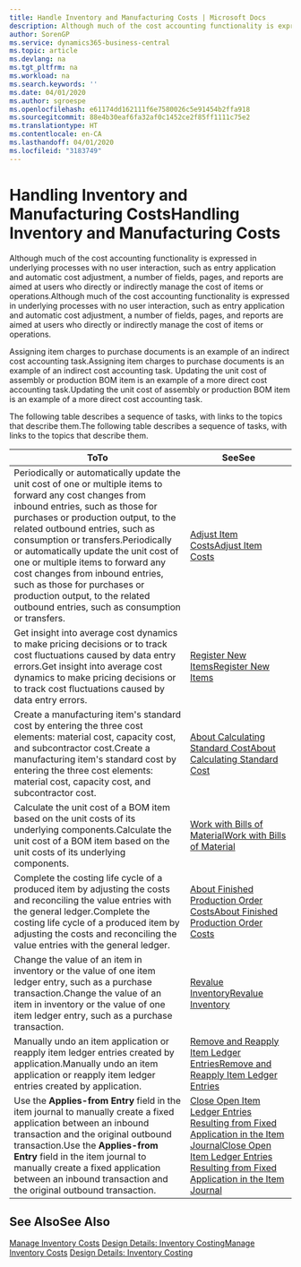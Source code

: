 ```yaml
---
title: Handle Inventory and Manufacturing Costs | Microsoft Docs
description: Although much of the cost accounting functionality is expressed in underlying processes with no user interaction, such as entry application and automatic cost adjustment, a number of fields, pages, and reports are aimed at users who directly or indirectly manage the cost of items or operations.
author: SorenGP
ms.service: dynamics365-business-central
ms.topic: article
ms.devlang: na
ms.tgt_pltfrm: na
ms.workload: na
ms.search.keywords: ''
ms.date: 04/01/2020
ms.author: sgroespe
ms.openlocfilehash: e61174dd162111f6e7580026c5e91454b2ffa918
ms.sourcegitcommit: 88e4b30eaf6fa32af0c1452ce2f85ff1111c75e2
ms.translationtype: HT
ms.contentlocale: en-CA
ms.lasthandoff: 04/01/2020
ms.locfileid: "3183749"
---
```

# <a name="handling-inventory-and-manufacturing-costs"></a><span data-ttu-id="d148d-103">Handling Inventory and Manufacturing Costs</span><span class="sxs-lookup"><span data-stu-id="d148d-103">Handling Inventory and Manufacturing Costs</span></span>
<span data-ttu-id="d148d-104">Although much of the cost accounting functionality is expressed in underlying processes with no user interaction, such as entry application and automatic cost adjustment, a number of fields, pages, and reports are aimed at users who directly or indirectly manage the cost of items or operations.</span><span class="sxs-lookup"><span data-stu-id="d148d-104">Although much of the cost accounting functionality is expressed in underlying processes with no user interaction, such as entry application and automatic cost adjustment, a number of fields, pages, and reports are aimed at users who directly or indirectly manage the cost of items or operations.</span></span>  

 <span data-ttu-id="d148d-105">Assigning item charges to purchase documents is an example of an indirect cost accounting task.</span><span class="sxs-lookup"><span data-stu-id="d148d-105">Assigning item charges to purchase documents is an example of an indirect cost accounting task.</span></span> <span data-ttu-id="d148d-106">Updating the unit cost of assembly or production BOM item is an example of a more direct cost accounting task.</span><span class="sxs-lookup"><span data-stu-id="d148d-106">Updating the unit cost of assembly or production BOM item is an example of a more direct cost accounting task.</span></span>  

 <span data-ttu-id="d148d-107">The following table describes a sequence of tasks, with links to the topics that describe them.</span><span class="sxs-lookup"><span data-stu-id="d148d-107">The following table describes a sequence of tasks, with links to the topics that describe them.</span></span>   

|<span data-ttu-id="d148d-108">**To**</span><span class="sxs-lookup"><span data-stu-id="d148d-108">**To**</span></span>|<span data-ttu-id="d148d-109">**See**</span><span class="sxs-lookup"><span data-stu-id="d148d-109">**See**</span></span>|  
|------------|-------------|  
|<span data-ttu-id="d148d-110">Periodically or automatically update the unit cost of one or multiple items to forward any cost changes from inbound entries, such as those for purchases or production output, to the related outbound entries, such as consumption or transfers.</span><span class="sxs-lookup"><span data-stu-id="d148d-110">Periodically or automatically update the unit cost of one or multiple items to forward any cost changes from inbound entries, such as those for purchases or production output, to the related outbound entries, such as consumption or transfers.</span></span>|[<span data-ttu-id="d148d-111">Adjust Item Costs</span><span class="sxs-lookup"><span data-stu-id="d148d-111">Adjust Item Costs</span></span>](inventory-how-adjust-item-costs.md)|  
|<span data-ttu-id="d148d-112">Get insight into average cost dynamics to make pricing decisions or to track cost fluctuations caused by data entry errors.</span><span class="sxs-lookup"><span data-stu-id="d148d-112">Get insight into average cost dynamics to make pricing decisions or to track cost fluctuations caused by data entry errors.</span></span>|[<span data-ttu-id="d148d-113">Register New Items</span><span class="sxs-lookup"><span data-stu-id="d148d-113">Register New Items</span></span>](inventory-how-register-new-items.md)|  
|<span data-ttu-id="d148d-114">Create a manufacturing item's standard cost by entering the three cost elements: material cost, capacity cost, and subcontractor cost.</span><span class="sxs-lookup"><span data-stu-id="d148d-114">Create a manufacturing item's standard cost by entering the three cost elements: material cost, capacity cost, and subcontractor cost.</span></span>|[<span data-ttu-id="d148d-115">About Calculating Standard Cost</span><span class="sxs-lookup"><span data-stu-id="d148d-115">About Calculating Standard Cost</span></span>](finance-about-calculating-standard-cost.md)|  
|<span data-ttu-id="d148d-116">Calculate the unit cost of a BOM item based on the unit costs of its underlying components.</span><span class="sxs-lookup"><span data-stu-id="d148d-116">Calculate the unit cost of a BOM item based on the unit costs of its underlying components.</span></span>|[<span data-ttu-id="d148d-117">Work with Bills of Material</span><span class="sxs-lookup"><span data-stu-id="d148d-117">Work with Bills of Material</span></span>](inventory-how-work-BOMs.md)|  
|<span data-ttu-id="d148d-118">Complete the costing life cycle of a produced item by adjusting the costs and reconciling the value entries with the general ledger.</span><span class="sxs-lookup"><span data-stu-id="d148d-118">Complete the costing life cycle of a produced item by adjusting the costs and reconciling the value entries with the general ledger.</span></span>|[<span data-ttu-id="d148d-119">About Finished Production Order Costs</span><span class="sxs-lookup"><span data-stu-id="d148d-119">About Finished Production Order Costs</span></span>](finance-about-finished-production-order-costs.md)|  
|<span data-ttu-id="d148d-120">Change the value of an item in inventory or the value of one item ledger entry, such as a purchase transaction.</span><span class="sxs-lookup"><span data-stu-id="d148d-120">Change the value of an item in inventory or the value of one item ledger entry, such as a purchase transaction.</span></span>|[<span data-ttu-id="d148d-121">Revalue Inventory</span><span class="sxs-lookup"><span data-stu-id="d148d-121">Revalue Inventory</span></span>](inventory-how-revalue-inventory.md)|
|<span data-ttu-id="d148d-122">Manually undo an item application or reapply item ledger entries created by application.</span><span class="sxs-lookup"><span data-stu-id="d148d-122">Manually undo an item application or reapply item ledger entries created by application.</span></span>|[<span data-ttu-id="d148d-123">Remove and Reapply Item Ledger Entries</span><span class="sxs-lookup"><span data-stu-id="d148d-123">Remove and Reapply Item Ledger Entries</span></span>](finance-how-to-remove-and-reapply-item-entries.md)|  
|<span data-ttu-id="d148d-124">Use the **Applies-from Entry** field in the item journal to manually create a fixed application between an inbound transaction and the original outbound transaction.</span><span class="sxs-lookup"><span data-stu-id="d148d-124">Use the **Applies-from Entry** field in the item journal to manually create a fixed application between an inbound transaction and the original outbound transaction.</span></span>|[<span data-ttu-id="d148d-125">Close Open Item Ledger Entries Resulting from Fixed Application in the Item Journal</span><span class="sxs-lookup"><span data-stu-id="d148d-125">Close Open Item Ledger Entries Resulting from Fixed Application in the Item Journal</span></span>](finance-how-to-close-open-item-ledger-entries-resulting-from-fixed-application-in-the-item-journal.md)|  

## <a name="see-also"></a><span data-ttu-id="d148d-126">See Also</span><span class="sxs-lookup"><span data-stu-id="d148d-126">See Also</span></span>  
<span data-ttu-id="d148d-127">[Manage Inventory Costs](finance-manage-inventory-costs.md)
[Design Details: Inventory Costing](design-details-inventory-costing.md)</span><span class="sxs-lookup"><span data-stu-id="d148d-127">[Manage Inventory Costs](finance-manage-inventory-costs.md)
[Design Details: Inventory Costing](design-details-inventory-costing.md)</span></span>
